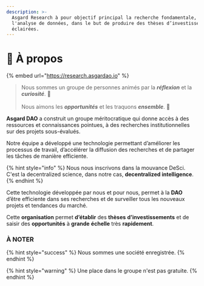 ```yaml
---
description: >-
  Asgard Research à pour objectif principal la recherche fondamentale, et
  l'analyse de données, dans le but de produire des thèses d’investissement
  éclairées.
---
```


# 🤔 À propos

{% embed url="https://research.asgardao.io" %}

> Nous sommes un groupe de personnes animés par la _**réflexion**_ et la _**curiosité**_. :brain:\
> \
> Nous aimons les _**opportunités**_ et les traquons _**ensemble**_. :dart:

**Asgard DAO** a construit un groupe méritocratique qui donne accès à des ressources et connaissances pointues, à des recherches institutionnelles sur des projets sous-évalués.

Notre équipe a développé une technologie permettant d’améliorer les processus de travail, d’accélérer la diffusion des recherches et de partager les tâches de manière efficiente.

{% hint style="info" %}
Nous nous inscrivons dans la mouvance DeSci. C'est la decentralized science, dans notre cas, **decentralized intelligence**.
{% endhint %}

Cette technologie développée par nous et pour nous, permet à la **DAO** d’être efficiente dans ses recherches et de surveiller tous les nouveaux projets et tendances du marché.

Cette **organisation** permet **d’établir** des **thèses** **d’investissements** et de saisir des **opportunités** à **grande** **échelle** très **rapidement**.

### À NOTER

{% hint style="success" %}
Nous sommes une société enregistrée.
{% endhint %}

{% hint style="warning" %}
Une place dans le groupe n'est pas gratuite.
{% endhint %}

